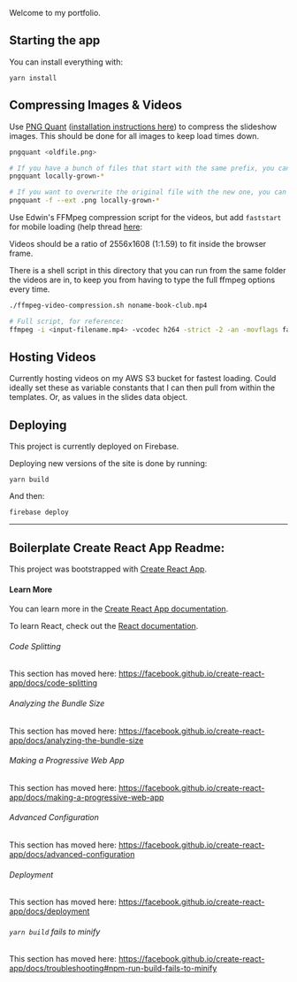 Welcome to my portfolio.

## Starting the app

You can install everything with:

```
yarn install
```

## Compressing Images & Videos

Use [PNG Quant](https://pngquant.org/) ([installation instructions here](https://pngquant.org/install.html)) to compress the slideshow images. This should be done for all images to keep load times down.

```sh
pngquant <oldfile.png>

# If you have a bunch of files that start with the same prefix, you can use, for instance:
pngquant locally-grown-*

# If you want to overwrite the original file with the new one, you can do:
pngquant -f --ext .png locally-grown-*
```

Use Edwin's FFMpeg compression script for the videos, but add `faststart` for mobile loading (help thread [here](https://stackoverflow.com/questions/10328401/html5-how-to-stream-large-mp4-files):

Videos should be a ratio of 2556x1608 (1:1.59) to fit inside the browser frame.

There is a shell script in this directory that you can run from the same folder the videos are in, to keep you from having to type the full ffmpeg options every time.

```sh
./ffmpeg-video-compression.sh noname-book-club.mp4

# Full script, for reference:
ffmpeg -i <input-filename.mp4> -vcodec h264 -strict -2 -an -movflags faststart <output-filename.mp4>
```

## Hosting Videos

Currently hosting videos on my AWS S3 bucket for fastest loading. Could ideally set these as variable constants that I can then pull from within the templates. Or, as values in the slides data object.

## Deploying

This project is currently deployed on Firebase.

Deploying new versions of the site is done by running:

```
yarn build
```

And then:

```
firebase deploy
```

---

## Boilerplate Create React App Readme:

This project was bootstrapped with [Create React App](https://github.com/facebook/create-react-app).

#### Learn More

You can learn more in the [Create React App documentation](https://facebook.github.io/create-react-app/docs/getting-started).

To learn React, check out the [React documentation](https://reactjs.org/).

###### Code Splitting

This section has moved here: https://facebook.github.io/create-react-app/docs/code-splitting

###### Analyzing the Bundle Size

This section has moved here: https://facebook.github.io/create-react-app/docs/analyzing-the-bundle-size

###### Making a Progressive Web App

This section has moved here: https://facebook.github.io/create-react-app/docs/making-a-progressive-web-app

###### Advanced Configuration

This section has moved here: https://facebook.github.io/create-react-app/docs/advanced-configuration

###### Deployment

This section has moved here: https://facebook.github.io/create-react-app/docs/deployment

###### `yarn build` fails to minify

This section has moved here: https://facebook.github.io/create-react-app/docs/troubleshooting#npm-run-build-fails-to-minify
